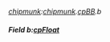 _[chipmunk](../../modules/chipmunk/chipmunk-module.md):[chipmunk](../../modules/chipmunk/chipmunk-module.md).[cpBB](../../modules/chipmunk/chipmunk-cpbb.md).b_
##### Field b:[cpFloat](../../modules/chipmunk/chipmunk-cpfloat.md)
